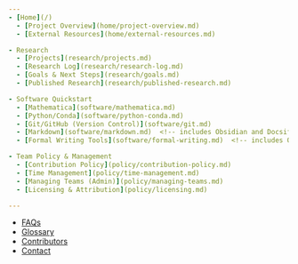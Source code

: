 ```yaml
---
- [Home](/)
  - [Project Overview](home/project-overview.md)
  - [External Resources](home/external-resources.md)

- Research
  - [Projects](research/projects.md)
  - [Research Log](research/research-log.md)
  - [Goals & Next Steps](research/goals.md)
  - [Published Research](research/published-research.md)

- Software Quickstart
  - [Mathematica](software/mathematica.md)
  - [Python/Conda](software/python-conda.md)
  - [Git/GitHub (Version Control)](software/git.md)
  - [Markdown](software/markdown.md)  <!-- includes Obsidian and Docsify -->
  - [Formal Writing Tools](software/formal-writing.md)  <!-- includes Overleaf and JabRef -->

- Team Policy & Management
  - [Contribution Policy](policy/contribution-policy.md)
  - [Time Management](policy/time-management.md)
  - [Managing Teams (Admin)](policy/managing-teams.md)
  - [Licensing & Attribution](policy/licensing.md)

---
```


- [FAQs](faqs.md)
- [Glossary](glossary.md)
- [Contributors](contributors.md)
- [Contact](contact.md)
